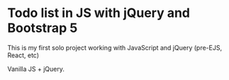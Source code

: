 # Todo list in JS with jQuery and Bootstrap 5

This is my first solo project working with JavaScript and jQuery (pre-EJS, React, etc)

Vanilla JS + jQuery.
